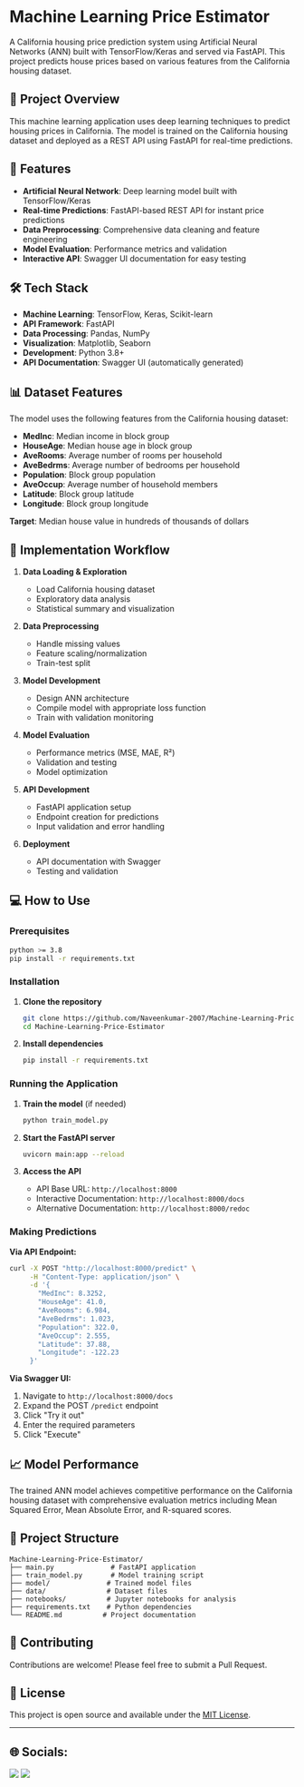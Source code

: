 # Machine Learning Price Estimator

A California housing price prediction system using Artificial Neural Networks (ANN) built with TensorFlow/Keras and served via FastAPI. This project predicts house prices based on various features from the California housing dataset.

## 🎯 Project Overview

This machine learning application uses deep learning techniques to predict housing prices in California. The model is trained on the California housing dataset and deployed as a REST API using FastAPI for real-time predictions.

## 🚀 Features

- **Artificial Neural Network**: Deep learning model built with TensorFlow/Keras
- **Real-time Predictions**: FastAPI-based REST API for instant price predictions
- **Data Preprocessing**: Comprehensive data cleaning and feature engineering
- **Model Evaluation**: Performance metrics and validation
- **Interactive API**: Swagger UI documentation for easy testing

## 🛠️ Tech Stack

- **Machine Learning**: TensorFlow, Keras, Scikit-learn
- **API Framework**: FastAPI
- **Data Processing**: Pandas, NumPy
- **Visualization**: Matplotlib, Seaborn
- **Development**: Python 3.8+
- **API Documentation**: Swagger UI (automatically generated)

## 📊 Dataset Features

The model uses the following features from the California housing dataset:

- **MedInc**: Median income in block group
- **HouseAge**: Median house age in block group
- **AveRooms**: Average number of rooms per household
- **AveBedrms**: Average number of bedrooms per household
- **Population**: Block group population
- **AveOccup**: Average number of household members
- **Latitude**: Block group latitude
- **Longitude**: Block group longitude

**Target**: Median house value in hundreds of thousands of dollars

## 🔄 Implementation Workflow

1. **Data Loading & Exploration**
   - Load California housing dataset
   - Exploratory data analysis
   - Statistical summary and visualization

2. **Data Preprocessing**
   - Handle missing values
   - Feature scaling/normalization
   - Train-test split

3. **Model Development**
   - Design ANN architecture
   - Compile model with appropriate loss function
   - Train with validation monitoring

4. **Model Evaluation**
   - Performance metrics (MSE, MAE, R²)
   - Validation and testing
   - Model optimization

5. **API Development**
   - FastAPI application setup
   - Endpoint creation for predictions
   - Input validation and error handling

6. **Deployment**
   - API documentation with Swagger
   - Testing and validation

## 💻 How to Use

### Prerequisites

```bash
python >= 3.8
pip install -r requirements.txt
```

### Installation

1. **Clone the repository**
   ```bash
   git clone https://github.com/Naveenkumar-2007/Machine-Learning-Price-Estimator.git
   cd Machine-Learning-Price-Estimator
   ```

2. **Install dependencies**
   ```bash
   pip install -r requirements.txt
   ```

### Running the Application

1. **Train the model** (if needed)
   ```bash
   python train_model.py
   ```

2. **Start the FastAPI server**
   ```bash
   uvicorn main:app --reload
   ```

3. **Access the API**
   - API Base URL: `http://localhost:8000`
   - Interactive Documentation: `http://localhost:8000/docs`
   - Alternative Documentation: `http://localhost:8000/redoc`

### Making Predictions

**Via API Endpoint:**
```bash
curl -X POST "http://localhost:8000/predict" \
     -H "Content-Type: application/json" \
     -d '{
       "MedInc": 8.3252,
       "HouseAge": 41.0,
       "AveRooms": 6.984,
       "AveBedrms": 1.023,
       "Population": 322.0,
       "AveOccup": 2.555,
       "Latitude": 37.88,
       "Longitude": -122.23
     }'
```

**Via Swagger UI:**
1. Navigate to `http://localhost:8000/docs`
2. Expand the POST `/predict` endpoint
3. Click "Try it out"
4. Enter the required parameters
5. Click "Execute"

## 📈 Model Performance

The trained ANN model achieves competitive performance on the California housing dataset with comprehensive evaluation metrics including Mean Squared Error, Mean Absolute Error, and R-squared scores.

## 📁 Project Structure

```
Machine-Learning-Price-Estimator/
├── main.py              # FastAPI application
├── train_model.py       # Model training script
├── model/              # Trained model files
├── data/               # Dataset files
├── notebooks/          # Jupyter notebooks for analysis
├── requirements.txt    # Python dependencies
└── README.md          # Project documentation
```

## 🤝 Contributing

Contributions are welcome! Please feel free to submit a Pull Request.

## 📄 License

This project is open source and available under the [MIT License](LICENSE).

---

## 🌐 Socials:

<p align="left">
<a href="https://www.linkedin.com/in/naveen-kumar-chapala-69980533b/"><img src="https://img.shields.io/badge/LinkedIn-%230077B5.svg?logo=linkedin&logoColor=white" /></a>
<a href="https://github.com/Naveenkumar-2007"><img src="https://img.shields.io/badge/GitHub-100000?logo=github&logoColor=white" /></a>
</p>
